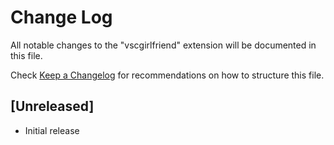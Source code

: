 # Change Log
All notable changes to the "vscgirlfriend" extension will be documented in this file.

Check [Keep a Changelog](http://keepachangelog.com/) for recommendations on how to structure this file.

## [Unreleased]
- Initial release